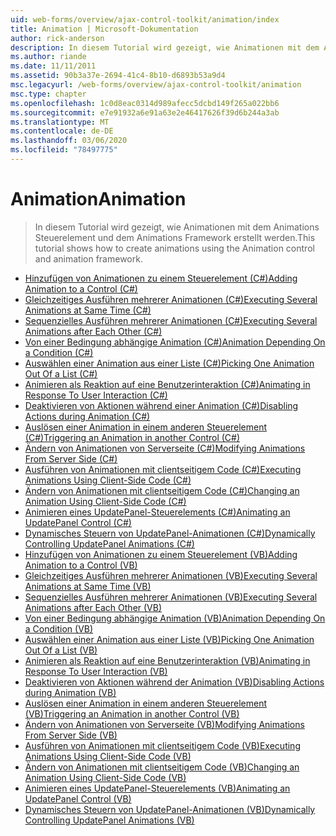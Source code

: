```yaml
---
uid: web-forms/overview/ajax-control-toolkit/animation/index
title: Animation | Microsoft-Dokumentation
author: rick-anderson
description: In diesem Tutorial wird gezeigt, wie Animationen mit dem Animations Steuerelement und dem Animations Framework erstellt werden.
ms.author: riande
ms.date: 11/11/2011
ms.assetid: 90b3a37e-2694-41c4-8b10-d6893b53a9d4
msc.legacyurl: /web-forms/overview/ajax-control-toolkit/animation
msc.type: chapter
ms.openlocfilehash: 1c0d8eac0314d989afecc5dcbd149f265a022bb6
ms.sourcegitcommit: e7e91932a6e91a63e2e46417626f39d6b244a3ab
ms.translationtype: MT
ms.contentlocale: de-DE
ms.lasthandoff: 03/06/2020
ms.locfileid: "78497775"
---
```

# <a name="animation"></a><span data-ttu-id="0e004-103">Animation</span><span class="sxs-lookup"><span data-stu-id="0e004-103">Animation</span></span>

> <span data-ttu-id="0e004-104">In diesem Tutorial wird gezeigt, wie Animationen mit dem Animations Steuerelement und dem Animations Framework erstellt werden.</span><span class="sxs-lookup"><span data-stu-id="0e004-104">This tutorial shows how to create animations using the Animation control and animation framework.</span></span>

- [<span data-ttu-id="0e004-105">Hinzufügen von Animationen zu einem Steuerelement (C#)</span><span class="sxs-lookup"><span data-stu-id="0e004-105">Adding Animation to a Control (C#)</span></span>](adding-animation-to-a-control-cs.md)
- [<span data-ttu-id="0e004-106">Gleichzeitiges Ausführen mehrerer Animationen (C#)</span><span class="sxs-lookup"><span data-stu-id="0e004-106">Executing Several Animations at Same Time (C#)</span></span>](executing-several-animations-at-the-same-time-cs.md)
- [<span data-ttu-id="0e004-107">Sequenzielles Ausführen mehrerer Animationen (C#)</span><span class="sxs-lookup"><span data-stu-id="0e004-107">Executing Several Animations after Each Other (C#)</span></span>](executing-several-animations-after-each-other-cs.md)
- [<span data-ttu-id="0e004-108">Von einer Bedingung abhängige Animation (C#)</span><span class="sxs-lookup"><span data-stu-id="0e004-108">Animation Depending On a Condition (C#)</span></span>](animation-depending-on-a-condition-cs.md)
- [<span data-ttu-id="0e004-109">Auswählen einer Animation aus einer Liste (C#)</span><span class="sxs-lookup"><span data-stu-id="0e004-109">Picking One Animation Out Of a List (C#)</span></span>](picking-one-animation-out-of-a-list-cs.md)
- [<span data-ttu-id="0e004-110">Animieren als Reaktion auf eine Benutzerinteraktion (C#)</span><span class="sxs-lookup"><span data-stu-id="0e004-110">Animating in Response To User Interaction (C#)</span></span>](animating-in-response-to-user-interaction-cs.md)
- [<span data-ttu-id="0e004-111">Deaktivieren von Aktionen während einer Animation (C#)</span><span class="sxs-lookup"><span data-stu-id="0e004-111">Disabling Actions during Animation (C#)</span></span>](disabling-actions-during-animation-cs.md)
- [<span data-ttu-id="0e004-112">Auslösen einer Animation in einem anderen Steuerelement (C#)</span><span class="sxs-lookup"><span data-stu-id="0e004-112">Triggering an Animation in another Control (C#)</span></span>](triggering-an-animation-in-another-control-cs.md)
- [<span data-ttu-id="0e004-113">Ändern von Animationen von Serverseite (C#)</span><span class="sxs-lookup"><span data-stu-id="0e004-113">Modifying Animations From Server Side (C#)</span></span>](modifying-animations-from-the-server-side-cs.md)
- [<span data-ttu-id="0e004-114">Ausführen von Animationen mit clientseitigem Code (C#)</span><span class="sxs-lookup"><span data-stu-id="0e004-114">Executing Animations Using Client-Side Code (C#)</span></span>](executing-animations-using-client-side-code-cs.md)
- [<span data-ttu-id="0e004-115">Ändern von Animationen mit clientseitigem Code (C#)</span><span class="sxs-lookup"><span data-stu-id="0e004-115">Changing an Animation Using Client-Side Code (C#)</span></span>](changing-an-animation-using-client-side-code-cs.md)
- [<span data-ttu-id="0e004-116">Animieren eines UpdatePanel-Steuerelements (C#)</span><span class="sxs-lookup"><span data-stu-id="0e004-116">Animating an UpdatePanel Control (C#)</span></span>](animating-an-updatepanel-control-cs.md)
- [<span data-ttu-id="0e004-117">Dynamisches Steuern von UpdatePanel-Animationen (C#)</span><span class="sxs-lookup"><span data-stu-id="0e004-117">Dynamically Controlling UpdatePanel Animations (C#)</span></span>](dynamically-controlling-updatepanel-animations-cs.md)
- [<span data-ttu-id="0e004-118">Hinzufügen von Animationen zu einem Steuerelement (VB)</span><span class="sxs-lookup"><span data-stu-id="0e004-118">Adding Animation to a Control (VB)</span></span>](adding-animation-to-a-control-vb.md)
- [<span data-ttu-id="0e004-119">Gleichzeitiges Ausführen mehrerer Animationen (VB)</span><span class="sxs-lookup"><span data-stu-id="0e004-119">Executing Several Animations at Same Time (VB)</span></span>](executing-several-animations-at-the-same-time-vb.md)
- [<span data-ttu-id="0e004-120">Sequenzielles Ausführen mehrerer Animationen (VB)</span><span class="sxs-lookup"><span data-stu-id="0e004-120">Executing Several Animations after Each Other (VB)</span></span>](executing-several-animations-after-each-other-vb.md)
- [<span data-ttu-id="0e004-121">Von einer Bedingung abhängige Animation (VB)</span><span class="sxs-lookup"><span data-stu-id="0e004-121">Animation Depending On a Condition (VB)</span></span>](animation-depending-on-a-condition-vb.md)
- [<span data-ttu-id="0e004-122">Auswählen einer Animation aus einer Liste (VB)</span><span class="sxs-lookup"><span data-stu-id="0e004-122">Picking One Animation Out Of a List (VB)</span></span>](picking-one-animation-out-of-a-list-vb.md)
- [<span data-ttu-id="0e004-123">Animieren als Reaktion auf eine Benutzerinteraktion (VB)</span><span class="sxs-lookup"><span data-stu-id="0e004-123">Animating in Response To User Interaction (VB)</span></span>](animating-in-response-to-user-interaction-vb.md)
- [<span data-ttu-id="0e004-124">Deaktivieren von Aktionen während der Animation (VB)</span><span class="sxs-lookup"><span data-stu-id="0e004-124">Disabling Actions during Animation (VB)</span></span>](disabling-actions-during-animation-vb.md)
- [<span data-ttu-id="0e004-125">Auslösen einer Animation in einem anderen Steuerelement (VB)</span><span class="sxs-lookup"><span data-stu-id="0e004-125">Triggering an Animation in another Control (VB)</span></span>](triggering-an-animation-in-another-control-vb.md)
- [<span data-ttu-id="0e004-126">Ändern von Animationen von Serverseite (VB)</span><span class="sxs-lookup"><span data-stu-id="0e004-126">Modifying Animations From Server Side (VB)</span></span>](modifying-animations-from-the-server-side-vb.md)
- [<span data-ttu-id="0e004-127">Ausführen von Animationen mit clientseitigem Code (VB)</span><span class="sxs-lookup"><span data-stu-id="0e004-127">Executing Animations Using Client-Side Code (VB)</span></span>](executing-animations-using-client-side-code-vb.md)
- [<span data-ttu-id="0e004-128">Ändern von Animationen mit clientseitigem Code (VB)</span><span class="sxs-lookup"><span data-stu-id="0e004-128">Changing an Animation Using Client-Side Code (VB)</span></span>](changing-an-animation-using-client-side-code-vb.md)
- [<span data-ttu-id="0e004-129">Animieren eines UpdatePanel-Steuerelements (VB)</span><span class="sxs-lookup"><span data-stu-id="0e004-129">Animating an UpdatePanel Control (VB)</span></span>](animating-an-updatepanel-control-vb.md)
- [<span data-ttu-id="0e004-130">Dynamisches Steuern von UpdatePanel-Animationen (VB)</span><span class="sxs-lookup"><span data-stu-id="0e004-130">Dynamically Controlling UpdatePanel Animations (VB)</span></span>](dynamically-controlling-updatepanel-animations-vb.md)
